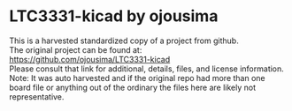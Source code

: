 
# LTC3331-kicad by ojousima  
This is a harvested standardized copy of a project from github.  
The original project can be found at:  
https://github.com/ojousima/LTC3331-kicad  
Please consult that link for additional, details, files, and license information.  
Note: It was auto harvested and if the original repo had more than one board file or anything out of the ordinary the files here are likely not representative.  
    
